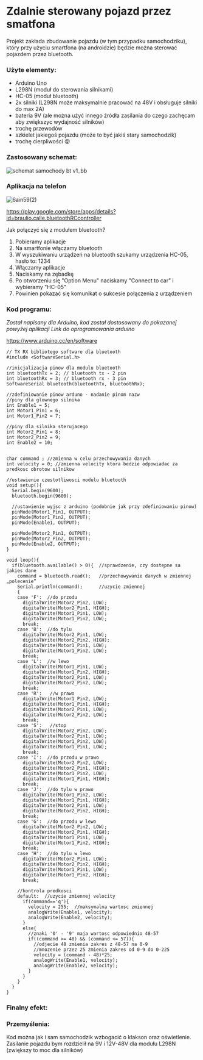 # Zdalnie sterowany pojazd przez smatfona
Projekt zakłada zbudowanie pojazdu (w tym przypadku samochodziku), który przy użyciu smartfona (na androidzie) będzie można sterować pojazdem przez bluetooth.

### Użyte elementy:
  - Arduino Uno
  - L298N (moduł do sterowania silnikami)
  - HC-05 (moduł bluetooth)
  - 2x silniki (L298N może maksymalnie pracować na 48V i obsługuje silniki do max 2A)
  - bateria 9V (ale można użyć innego źródła zasilania do czego zachęcam aby zwiększyc wydajność silników)
  - trochę przewodów
  - szkielet jakiegoś pojazdu (może to być jakiś stary samochodzik)
  - trochę cierpliwości 😜

### Zastosowany schemat:

![schemat samochody bt v1_bb](https://user-images.githubusercontent.com/93213017/153260119-1e250e31-ca7c-4402-b123-5abc05e6c8df.jpg)

### Aplikacja na telefon

![6ain59(2)](https://user-images.githubusercontent.com/93213017/153293470-ce78e69a-5e88-4fc2-affb-07d0d1c63824.png)

https://play.google.com/store/apps/details?id=braulio.calle.bluetoothRCcontroller

Jak połączyć się z modułem bluetooth?
  1. Pobieramy aplikacje
  2. Na smartfonie włączamy bluetooth
  3. W wyszukiwaniu urządzeń na bluetooth szukamy urządzenia HC-05, hasło to: 1234
  4. Włączamy aplikacje
  5. Naciskamy na zębadkę
  6. Po otworzeniu się "Option Menu" naciskamy "Connect to car" i wybieramy "HC-05"
  7. Powinien pokazać się komunikat o sukcesie połączenia z urządzeniem

### Kod programu:
*Został napisany dla Arduino, kod został dostosowany do pokazanej powyżej aplikacji Link do oprogramowania arduino* 

https://www.arduino.cc/en/software

```
// TX RX bibliotego software dla bluetooth
#include <SoftwareSerial.h> 

//inicjalizacja pinow dla modulu bluetooth
int bluetoothTx = 2; // bluetooth tx - 2 pin
int bluetoothRx = 3; // bluetooth rx - 3 pin
SoftwareSerial bluetooth(bluetoothTx, bluetoothRx);

//zdefiniowanie pinow arduno - nadanie pinom nazw
//piny dla glownego silnika  
int Enable1 = 5;
int Motor1_Pin1 = 6;  
int Motor1_Pin2 = 7;  

//piny dla silnika sterujacego   
int Motor2_Pin1 = 8; 
int Motor2_Pin2 = 9;
int Enable2 = 10; 


char command ; //zmienna w celu przechowywania danych
int velocity = 0; //zmienna velocity ktora bedzie odpowiadac za predkosc obrotow silnikow

//ustawienie czestotliwosci modulu bluetooth
void setup(){       
  Serial.begin(9600);  
  bluetooth.begin(9600);

  //ustawienie wyjsc z arduino (podobnie jak przy zdefiniowaniu pinow)
  pinMode(Motor1_Pin1, OUTPUT);  
  pinMode(Motor1_Pin2, OUTPUT);
  pinMode(Enable1, OUTPUT);
  
  pinMode(Motor2_Pin1, OUTPUT);  
  pinMode(Motor2_Pin2, OUTPUT);
  pinMode(Enable2, OUTPUT); 
}

void loop(){
  if(bluetooth.available() > 0){  //sprawdzenie, czy dostępne sa jakies dane
    command = bluetooth.read();   //przechowywanie danych w zmiennej „polecenie”
    Serial.println(command);      //uzycie zmiennej
    {
    case 'F':  //do przodu
      digitalWrite(Motor2_Pin2, LOW);
      digitalWrite(Motor2_Pin1, HIGH);
      digitalWrite(Motor1_Pin1, LOW);
      digitalWrite(Motor1_Pin2, LOW);
      break;
    case 'B':  //do tylu
      digitalWrite(Motor2_Pin1, LOW);
      digitalWrite(Motor2_Pin2, HIGH);
      digitalWrite(Motor1_Pin1, LOW);
      digitalWrite(Motor1_Pin2, LOW);
      break;
    case 'L':  //w lewo
      digitalWrite(Motor1_Pin1, LOW);
      digitalWrite(Motor1_Pin2, HIGH);
      digitalWrite(Motor2_Pin1, LOW);
      digitalWrite(Motor2_Pin2, LOW);
      break;
    case 'R':   //w prawo
      digitalWrite(Motor1_Pin2, LOW);
      digitalWrite(Motor1_Pin1, HIGH);  
      digitalWrite(Motor2_Pin1, LOW);
      digitalWrite(Motor2_Pin2, LOW);
      break;
    case 'S':   //stop
      digitalWrite(Motor2_Pin2, LOW);
      digitalWrite(Motor2_Pin1, LOW);
      digitalWrite(Motor1_Pin2, LOW);
      digitalWrite(Motor1_Pin1, LOW);
      break; 
    case 'I':  //do przodu w prawo
      digitalWrite(Motor2_Pin2, LOW);
      digitalWrite(Motor2_Pin1, HIGH);
      digitalWrite(Motor1_Pin2, LOW);
      digitalWrite(Motor1_Pin1, HIGH);
      break; 
    case 'J':  //do tylu w prawo
      digitalWrite(Motor1_Pin2, LOW);
      digitalWrite(Motor1_Pin1, HIGH);
      digitalWrite(Motor2_Pin1, LOW);
      digitalWrite(Motor2_Pin2, HIGH);
      break;        
    case 'G':  //do przodu w lewo
      digitalWrite(Motor2_Pin2, LOW);
      digitalWrite(Motor2_Pin1, HIGH);
      digitalWrite(Motor1_Pin1, LOW);
      digitalWrite(Motor1_Pin2, HIGH);
      break; 
    case 'H':  //do tylu w lewo
      digitalWrite(Motor2_Pin1, LOW);
      digitalWrite(Motor2_Pin2, HIGH);
      digitalWrite(Motor1_Pin1, LOW);
      digitalWrite(Motor1_Pin2, HIGH);
      break;

    //kontrola predkosci
    default:  //uzycie zmiennej velocity
      if(command=='q'){
        velocity = 255;  //maksymalna wartosc zmiennej
        analogWrite(Enable1, velocity);
        analogWrite(Enable2, velocity);
      }
      else{ 
        //znaki '0' - '9' maja wartosc odpowiednio 48-57
        if((command >= 48) && (command <= 57)){ 
          //odjecie 48 zmienia zakres z 48-57 na 0-9
          //mnozenie przez 25 zmienia zakres od 0-9 do 0-225
          velocity = (command - 48)*25;       
          analogWrite(Enable1, velocity);
          analogWrite(Enable2, velocity);
        }
      }
    }
  }
}
```

### Finalny efekt:

### Przemyślenia:
Kod można jak i sam samochodzik wzbogacić o klakson oraz oświetlenie.
Zasilanie pojazdu bym rozdzielił na 9V i 12V-48V dla modułu L298N (zwiększy to moc dla silników)
